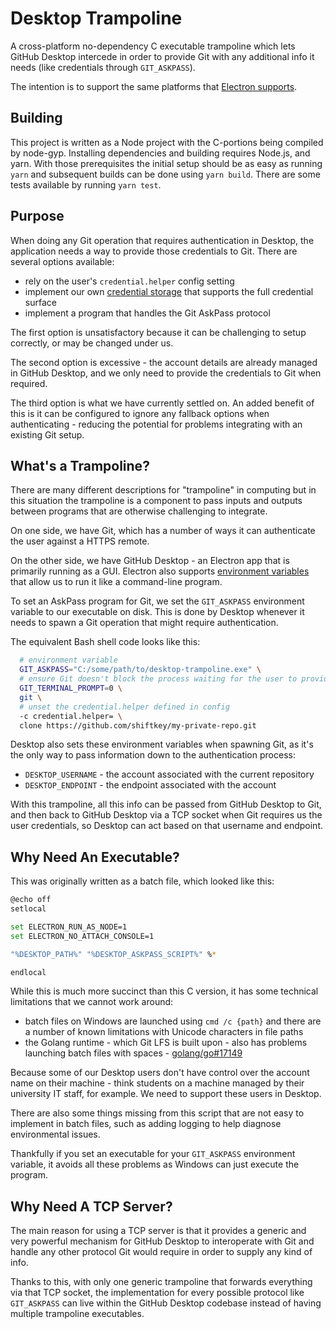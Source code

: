 # Desktop Trampoline

A cross-platform no-dependency C executable trampoline which lets GitHub Desktop
intercede in order to provide Git with any additional info it needs (like
credentials through `GIT_ASKPASS`).

The intention is to support the same platforms that
[Electron supports](https://www.electronjs.org/docs/tutorial/support#supported-platforms).

## Building

This project is written as a Node project with the C-portions being compiled by
node-gyp. Installing dependencies and building requires Node.js, and yarn. With
those prerequisites the initial setup should be as easy as running `yarn` and
subsequent builds can be done using `yarn build`. There are some tests available
by running `yarn test`.

## Purpose

When doing any Git operation that requires authentication in Desktop, the
application needs a way to provide those credentials to Git. There are several
options available:

- rely on the user's `credential.helper` config setting
- implement our own
  [credential storage](https://git-scm.com/book/en/v2/Git-Tools-Credential-Storage)
  that supports the full credential surface
- implement a program that handles the Git AskPass protocol

The first option is unsatisfactory because it can be challenging to setup
correctly, or may be changed under us.

The second option is excessive - the account details are already managed in
GitHub Desktop, and we only need to provide the credentials to Git when
required.

The third option is what we have currently settled on. An added benefit of this
is it can be configured to ignore any fallback options when authenticating -
reducing the potential for problems integrating with an existing Git setup.

## What's a Trampoline?

There are many different descriptions for "trampoline" in computing but in this
situation the trampoline is a component to pass inputs and outputs between
programs that are otherwise challenging to integrate.

On one side, we have Git, which has a number of ways it can authenticate the
user against a HTTPS remote.

On the other side, we have GitHub Desktop - an Electron app that is primarily
running as a GUI. Electron also supports
[environment variables](https://electronjs.org/docs/api/environment-variables)
that allow us to run it like a command-line program.

To set an AskPass program for Git, we set the `GIT_ASKPASS` environment variable
to our executable on disk. This is done by Desktop whenever it needs to spawn a
Git operation that might require authentication.

The equivalent Bash shell code looks like this:

```sh
  # environment variable
  GIT_ASKPASS="C:/some/path/to/desktop-trampoline.exe" \
  # ensure Git doesn't block the process waiting for the user to provide input
  GIT_TERMINAL_PROMPT=0 \
  git \
  # unset the credential.helper defined in config
  -c credential.helper= \
  clone https://github.com/shiftkey/my-private-repo.git
```

Desktop also sets these environment variables when spawning Git, as it's the
only way to pass information down to the authentication process:

- `DESKTOP_USERNAME` - the account associated with the current repository
- `DESKTOP_ENDPOINT` - the endpoint associated with the account

With this trampoline, all this info can be passed from GitHub Desktop to Git,
and then back to GitHub Desktop via a TCP socket when Git requires us the user
credentials, so Desktop can act based on that username and endpoint.

## Why Need An Executable?

This was originally written as a batch file, which looked like this:

```sh
@echo off
setlocal

set ELECTRON_RUN_AS_NODE=1
set ELECTRON_NO_ATTACH_CONSOLE=1

"%DESKTOP_PATH%" "%DESKTOP_ASKPASS_SCRIPT%" %*

endlocal
```

While this is much more succinct than this C version, it has some technical
limitations that we cannot work around:

- batch files on Windows are launched using `cmd /c {path}` and there are a
  number of known limitations with Unicode characters in file paths
- the Golang runtime - which Git LFS is built upon - also has problems launching
  batch files with spaces -
  [golang/go#17149](https://github.com/golang/go/issues/17149)

Because some of our Desktop users don't have control over the account name on
their machine - think students on a machine managed by their university IT
staff, for example. We need to support these users in Desktop.

There are also some things missing from this script that are not easy to
implement in batch files, such as adding logging to help diagnose environmental
issues.

Thankfully if you set an executable for your `GIT_ASKPASS` environment variable,
it avoids all these problems as Windows can just execute the program.

## Why Need A TCP Server?

The main reason for using a TCP server is that it provides a generic and very
powerful mechanism for GitHub Desktop to interoperate with Git and handle any
other protocol Git would require in order to supply any kind of info.

Thanks to this, with only one generic trampoline that forwards everything via
that TCP socket, the implementation for every possible protocol like
`GIT_ASKPASS` can live within the GitHub Desktop codebase instead of having
multiple trampoline executables.
